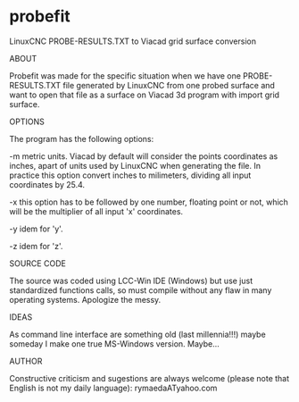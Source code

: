 # probefit
LinuxCNC PROBE-RESULTS.TXT to Viacad grid surface conversion


ABOUT

Probefit was made for the specific situation when we have one PROBE-RESULTS.TXT file generated by LinuxCNC from one probed surface and want to open that file as a surface on Viacad 3d program with import grid surface.


OPTIONS

The program has the following options:


-m          metric units. Viacad by default will consider the points coordinates as inches, apart of units used by LinuxCNC when generating the file. In practice this option convert inches to milimeters, dividing all input coordinates by 25.4.


-x          this option has to be followed by one number, floating point or not, which will be the multiplier of all input 'x' coordinates. 


-y          idem for 'y'.


-z          idem for 'z'.



SOURCE CODE

The source was coded using LCC-Win IDE (Windows) but use just standardized functions calls, so must compile without any flaw in many  operating systems. Apologize the messy.


IDEAS

As command line interface are something old (last millennia!!!) maybe someday I make one true MS-Windows version. Maybe...


AUTHOR

Constructive criticism and sugestions are always welcome (please note that English is not my daily language):
rymaedaATyahoo.com 
